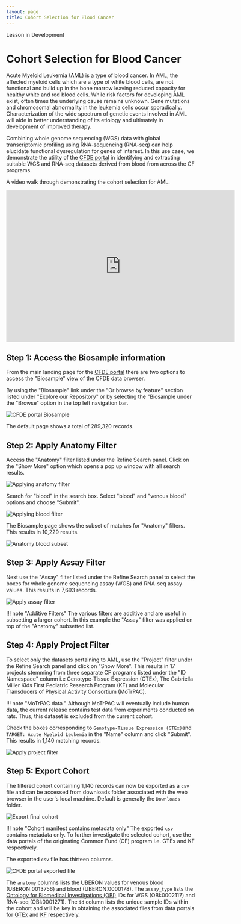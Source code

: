 ```yaml
---
layout: page
title: Cohort Selection for Blood Cancer
---
```


<div class="banner"><span class="banner-text">Lesson in Development</span></div>


# Cohort Selection for Blood Cancer

Acute Myeloid Leukemia (AML) is a type of blood cancer. In AML, the affected myeloid cells which are a type of white blood cells, are not functional and build up in the bone marrow leaving reduced capacity for healthy white and red blood cells. While risk factors for developing AML exist, often times the underlying cause remains unknown. Gene mutations and chromosomal abnormality in the leukemia cells occur sporadically. Characterization of the wide spectrum of genetic events involved in AML will aide in better understanding of its etiology and ultimately in development of improved therapy.

Combining whole genome sequencing (WGS) data with global transcriptomic profiling using RNA-sequencing (RNA-seq) can help elucidate functional dysregulation for genes of interest.
In this use case, we demonstrate the utility of the [CFDE portal](https://app.nih-cfde.org) in identifying and extracting suitable WGS and RNA-seq datasets derived from blood from across the CF programs.

A video walk through demonstrating the cohort selection for AML.

<iframe id="kaltura_player" src="https://cdnapisec.kaltura.com/p/1770401/sp/177040100/embedIframeJs/uiconf_id/29032722/partner_id/1770401?iframeembed=true&playerId=kaltura_player&entry_id=1_yjudzmwr&flashvars[mediaProtocol]=rtmp&amp;flashvars[streamerType]=rtmp&amp;flashvars[streamerUrl]=rtmp://www.kaltura.com:1935&amp;flashvars[rtmpFlavors]=1&amp;flashvars[localizationCode]=en&amp;flashvars[leadWithHTML5]=true&amp;flashvars[sideBarContainer.plugin]=true&amp;flashvars[sideBarContainer.position]=left&amp;flashvars[sideBarContainer.clickToClose]=true&amp;flashvars[chapters.plugin]=true&amp;flashvars[chapters.layout]=vertical&amp;flashvars[chapters.thumbnailRotator]=false&amp;flashvars[streamSelector.plugin]=true&amp;flashvars[EmbedPlayer.SpinnerTarget]=videoHolder&amp;flashvars[dualScreen.plugin]=true&amp;flashvars[Kaltura.addCrossoriginToIframe]=true&amp;&wid=1_og10u5tw" width="608" height="402" allowfullscreen webkitallowfullscreen mozAllowFullScreen allow="autoplay *; fullscreen *; encrypted-media *" sandbox="allow-forms allow-same-origin allow-scripts allow-top-navigation allow-pointer-lock allow-popups allow-modals allow-orientation-lock allow-popups-to-escape-sandbox allow-presentation allow-top-navigation-by-user-activation" frameborder="0" title="Kaltura Player"></iframe>

## Step 1: Access the Biosample information

From the main landing page for the [CFDE portal](https://app.nih-cfde.org) there are two
options to access the "Biosample" view of the CFDE data browser.

By using the "Biosample" link under the "Or browse by feature" section listed
under "Explore our Repository" or by selecting the "Biosample under the "Browse" option in the top left navigation bar.

![CFDE portal Biosample](../images/CFDE-portal-biosample.png "CFDE portal Biosample")   

The default page shows a total of 289,320 records.

## Step 2: Apply Anatomy Filter

Access the "Anatomy" filter listed under the Refine Search panel. Click on the "Show More" option which opens a pop up window with all search results.

![Applying anatomy filter](../images/AML-anatomy-filter.png "Applying anatomy filter")   

Search for "blood" in the search box. Select "blood" and "venous blood" options and choose "Submit".

![Applying blood filter](../images/AML-blood-filter.png "Applying blood filter")   

The Biosample page shows the subset of matches for "Anatomy" filters. This results in 10,229 results.

![Anatomy blood subset](../images/AML-blood-subset.png "Anatomy blood subset")   

## Step 3: Apply Assay Filter

Next use the "Assay" filter listed under the Refine Search panel to select the boxes
for whole genome sequencing assay (WGS) and RNA-seq assay values. This results in 7,693 records.

![Apply assay filter](../images/AML-assay-anatomy.png "Apply assay filter")   

!!! note "Additive Filters"
    The various filters are additive and are useful in subsetting a larger cohort. In this example the "Assay" filter was applied on top of the "Anatomy" subsetted list.

## Step 4: Apply Project Filter

To select only the datasets pertaining to AML, use the "Project" filter under the Refine
Search panel and click on "Show More".
This results in 17 projects stemming from three separate CF programs listed under the
"ID Namespace" column i.e Genotype-Tissue Expression (GTEx), The Gabriella Miller Kids First
Pediatric Research Program (KF) and Molecular Transducers of Physical Activity
Consortium (MoTrPAC).

!!! note "MoTrPAC data "
    Although MoTrPAC will eventually include human data, the current release contains test data from experiments conducted on rats. Thus, this dataset is excluded from the current cohort.

Check the boxes corresponding to `Genotype-Tissue Expression (GTEx)`and `TARGET: Acute Myeloid Leukemia` in the "Name" column and click "Submit". This results in 1,140 matching records.

![Apply project filter](../images/AML-final-cohort.png "Apply project filter")   

## Step 5: Export Cohort

The filtered cohort containing 1,140 records can now be exported as a `csv` file and can be accessed from downloads folder associated with the web browser in the user's local machine. Default is generally the `Downloads` folder.

![Export final cohort](../images/AML-cohort-export.png "Export final cohort")   

!!! note "Cohort manifest contains metadata only"
    The exported `csv` contains metadata only. To further investigate the selected cohort, use the data portals of the originating Common Fund (CF) program i.e. GTEx and KF respectively.

The exported `csv` file has thirteen columns.

![CFDE portal exported file](../images/CFDE-portal-blood-cancer-export.png "CFDE portal exported file")   

The `anatomy` columns lists the [UBERON](http://uberon.github.io/about.html) values for venous blood (UBERON:0013756) and blood (UBERON:0000178). The `assay_type` lists the [Ontology for Biomedical Investigations (OBI)](http://obi-ontology.org) IDs for WGS (OBI:0002117) and RNA-seq (OBI:0001271).
The `id` column lists the unique sample IDs within the cohort and will be key in obtaining the associated files from data portals for [GTEx](https://gtexportal.org/home/) and [KF](https://kidsfirstdrc.org/) respectively.
